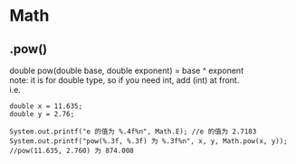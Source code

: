# Math    


## .pow()    
double pow(double base, double exponent) = base ^ exponent    
note: it is for double type, so if you need int, add (int) at front.    
i.e.    

    double x = 11.635;
    double y = 2.76;
 
    System.out.printf("e 的值为 %.4f%n", Math.E); //e 的值为 2.7183      
    System.out.printf("pow(%.3f, %.3f) 为 %.3f%n", x, y, Math.pow(x, y)); //pow(11.635, 2.760) 为 874.008   

